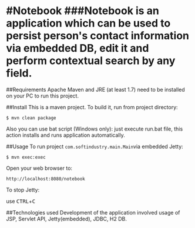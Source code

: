 #Notebook
###Notebook is an application which can be used to persist person's contact information via embedded DB, edit it and perform contextual search by any field.
======================================

##Requirements
Apache Maven and JRE (at least 1.7) need to be installed on your PC to run this project.


##Install
This is a maven project. To build it, run from project directory:

    $ mvn clean package
Also you can use bat script (Windows only): just execute run.bat file, this action installs and runs application automatically.

##Usage
To run project `com.softindustry.main.Main`via embedded Jetty:

    $ mvn exec:exec

Open your web browser to:

    http://localhost:8080/notebook  

To stop Jetty:

  use <kbd>CTRL</kbd>+<kbd>C</kbd>
  
##Technologies used
Development of the application involved usage of JSP, Servlet API, Jetty(embedded), JDBC, H2 DB.
